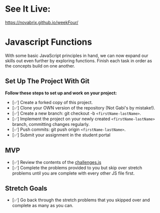 # See It Live:
https://novabrix.github.io/weekFour/ 

# Javascript Functions

With some basic JavaScript principles in hand, we can now expand our skills out even further by exploring functions.  Finish each task in order as the concepts build on one another.

## Set Up The Project With Git

**Follow these steps to set up and work on your project:**

* [✅] Create a forked copy of this project.
* [✅] Clone your OWN version of the repository (Not Gabi's by mistake!).
* [✅] Create a new branch: git checkout -b `<firstName-lastName>`.
* [✅] Implement the project on your newly created `<firstName-lastName>` branch, committing changes regularly.
* [✅] Push commits: git push origin `<firstName-lastName>`.
* [✅] Submit your assignment in the student portal

## MVP

* [✅] Review the contents of the [challenges.js](challenges.js)
* [✅] Complete the problems provided to you but skip over stretch problems until you are complete with every other JS file first.

## Stretch Goals

* [✅] Go back through the stretch problems that you skipped over and complete as many as you can.

